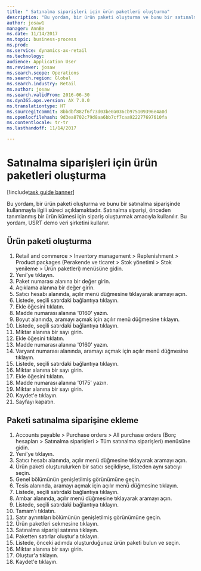 ```yaml
--- 
title: " Satınalma siparişleri için ürün paketleri oluşturma"
description: "Bu yordam, bir ürün paketi oluşturma ve bunu bir satınalma siparişinde kullanmayla ilgili süreci açıklamaktadır."
author: josaw1
manager: AnnBe
ms.date: 11/14/2017
ms.topic: business-process
ms.prod: 
ms.service: dynamics-ax-retail
ms.technology: 
audience: Application User
ms.reviewer: josaw
ms.search.scope: Operations
ms.search.region: Global
ms.search.industry: Retail
ms.author: josaw
ms.search.validFrom: 2016-06-30
ms.dyn365.ops.version: AX 7.0.0
ms.translationtype: HT
ms.sourcegitcommit: 8bbdbf882f6f73d03be0a036cb975109396e4a0d
ms.openlocfilehash: 9d3ea8702c79d8aa6bb7cf7caa922277697610fa
ms.contentlocale: tr-tr
ms.lasthandoff: 11/14/2017

---
```

# <a name="create-product-packages-for-purchase-orders"></a> Satınalma siparişleri için ürün paketleri oluşturma

[!include[task guide banner](../includes/task-guide-banner.md)]

Bu yordam, bir ürün paketi oluşturma ve bunu bir satınalma siparişinde kullanmayla ilgili süreci açıklamaktadır. Satınalma siparişi, önceden tanımlanmış bir ürün kümesi için sipariş oluşturmak amacıyla kullanılır. Bu yordam, USRT demo veri şirketini kullanır.


## <a name="create-a-product-package"></a>Ürün paketi oluşturma
1. Retail and commerce > Inventory management > Replenishment > Product packages (Perakende ve ticaret > Stok yönetimi > Stok yenileme > Ürün paketleri) menüsüne gidin.
2. Yeni'ye tıklayın.
3. Paket numarası alanına bir değer girin.
4. Açıklama alanına bir değer girin.
5. Satıcı hesabı alanında, açılır menü düğmesine tıklayarak aramayı açın.
6. Listede, seçili satırdaki bağlantıya tıklayın.
7. Ekle öğesini tıklatın.
8. Madde numarası alanına '0160' yazın.
9. Boyut alanında, aramayı açmak için açılır menü düğmesine tıklayın.
10. Listede, seçili satırdaki bağlantıya tıklayın.
11. Miktar alanına bir sayı girin.
12. Ekle öğesini tıklatın.
13. Madde numarası alanına '0160' yazın.
14. Varyant numarası alanında, aramayı açmak için açılır menü düğmesine tıklayın.
15. Listede, seçili satırdaki bağlantıya tıklayın.
16. Miktar alanına bir sayı girin.
17. Ekle öğesini tıklatın.
18. Madde numarası alanına '0175' yazın.
19. Miktar alanına bir sayı girin.
20. Kaydet'e tıklayın.
21. Sayfayı kapatın.

## <a name="add-package-to-purchase-order"></a>Paketi satınalma siparişine ekleme
1. Accounts payable > Purchase orders > All purchase orders (Borç hesapları > Satınalma siparişleri > Tüm satınalma siparişleri) menüsüne gidin.
2. Yeni'ye tıklayın.
3. Satıcı hesabı alanında, açılır menü düğmesine tıklayarak aramayı açın.
4. Ürün paketi oluşturulurken bir satıcı seçildiyse, listeden aynı satıcıyı seçin.
5. Genel bölümünün genişletilmiş görünümüne geçin.
6. Tesis alanında, aramayı açmak için açılır menü düğmesine tıklayın.
7. Listede, seçili satırdaki bağlantıya tıklayın.
8. Ambar alanında, açılır menü düğmesine tıklayarak aramayı açın.
9. Listede, seçili satırdaki bağlantıya tıklayın.
10. Tamam'ı tıklatın.
11. Satır ayrıntıları bölümünün genişletilmiş görünümüne geçin.
12. Ürün paketleri sekmesine tıklayın.
13. Satınalma siparişi satırına tıklayın.
14. Paketten satırlar oluştur'a tıklayın.
15. Listede, önceki adımda oluşturduğunuz ürün paketi bulun ve seçin.
16. Miktar alanına bir sayı girin.
17. Oluştur'a tıklayın.
18. Kaydet'e tıklayın.


